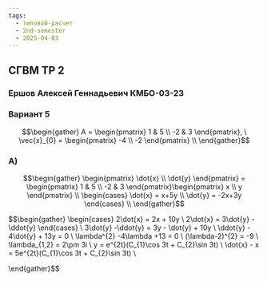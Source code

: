```yaml
---
tags:
  - типовой-расчет
  - 2nd-semester
  - 2025-04-03
---
```


## СГВМ ТР 2

### Ершов Алексей Геннадьевич КМБО-03-23

### Вариант 5

$$\begin{gather}
A = \begin{pmatrix}
1 & 5 \\
-2 & 3
\end{pmatrix}, \ \vec{x}_{0} = \begin{pmatrix}
-4 \\
-2
\end{pmatrix} \\
\end{gather}$$

### А)

$$\begin{gather}
\begin{pmatrix}
\dot{x} \\
\dot{y}
\end{pmatrix} = \begin{pmatrix}
1 & 5 \\
-2 & 3
\end{pmatrix}\begin{pmatrix}
x \\
y
\end{pmatrix} \\
\begin{cases}
\dot{x} = x+5y \\
\dot{y} = -2x+3y
\end{cases} \\
\end{gather}$$

$$\begin{gather}
\begin{cases}
2\dot{x} = 2x + 10y \\
2\dot{x} = 3\dot{y} - \ddot{y}
\end{cases} \\
3\dot{y} -\ddot{y} = 3y - \dot{y} + 10y \\
\ddot{y} - 4\dot{y} + 13y = 0 \\
\lambda^{2} -4\lambda +13 = 0 \\
(\lambda-2)^{2} = -9 \\
\lambda_{1,2} = 2\pm 3i \\
y = e^{2t}(C_{1}\cos 3t + C_{2}\sin 3t) \\
\dot{x} - x = 5e^{2t}(C_{1}\cos 3t + C_{2}\sin 3t) \\

\end{gather}$$
